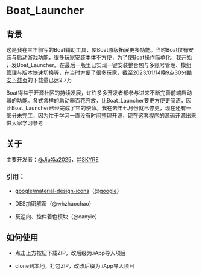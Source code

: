 # Boat_Launcher
## 背景
这是我在三年前写的Boat辅助工具，使Boat原版拓展更多功能。当时Boat仅有安装与启动游戏功能，很多玩家安装本体不方便，为了使Boat操作简单化，我开始开发Boat_Launcher。在最后一版里已实现一键安装整合包与多账号管理、模组管理与版本快速切换等，在当时方便了很多玩家，截至2023/01/14晚9点30分[酷安下载页](https://www.coolapk.com/game/com.jiuxia.boat.launcher "下载页")的下载量已达2.7万

Boat得益于开源社区的持续发展，许许多多开发者都参与进来不断完善前端启动器的功能。各式各样的启动器百花齐放，比Boat_Launcher要更方便更简洁，因此Boat_Launcher已经完成了它的使命。我在去年七月份就已停更，现在还有一部分未完工，因为忙于学习一直没有时间整理开源，现在这套程序的源码开源出来供大家学习参考

## 关于
主要开发者：[@JiuXia2025](http://www.9xia.top "个人主页")，[@SKYRE](http://www.skyre.cn "个人主页")

### 引用：

- [google/material-design-icons](https://github.com/google/material-design-icons "google/material-design-icons")（[@google](https://github.com/google "@google")）

- DES加密解密（@whzhaochao）

- 反逆向、控件着色模块（@canyie）

## 如何使用
- 点击上方按钮下载ZIP，改后缀为.iApp导入项目

- clone到本地，打包ZIP，改改后缀为.iApp导入项目
